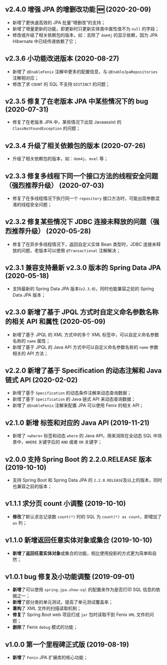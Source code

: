 ## v2.4.0 增强 JPA 的增删改功能 🆕 (2020-20-09)

- 新增了更快速高效的 JPA 批量“增删改”的支持；
- 新增了增量更新的功能，即更新时只更新实体类中属性值不为 `null` 的字段；
- 修改或升级了相关依赖包的版本，如：去除了 `dom4j` 的显示依赖，因为 JPA Hibernate 中已经传递依赖了它；

## v2.3.6 小功能改进版本 (2020-08-27)

- 新增了 `@EnableFenix` 注解中更多的配置信息，与 `@EnableJpaRepositories` 注解相对应；
- 修改了求 `COUNT` 的 SQL 不支持 `DISTINCT` 的问题；

## v2.3.5 修复了在老版本 JPA 中某些情况下的 bug (2020-07-31)

- 修复了在老版本 JPA 中，某些情况下出现 Javaassist 的 `ClassNotFoundException` 的问题；

## v2.3.4 升级了相关依赖包的版本 (2020-07-26)

- 升级了相关依赖包的版本，如：`dom4j`、`mvel` 等；

## v2.3.3 修复多线程下同一个接口方法的线程安全问题（强烈推荐升级） (2020-07-03)

- 修复了在多线程情况下执行同一个 `repository` 接口方法时，可能出现参数混淆的线程安全问题；

## v2.3.2 修复某些情况下 JDBC 连接未释放的问题（强烈推荐升级） (2020-05-28)

- 修复了在异步多线程情况下，返回自定义实体 Bean 类型时，JDBC 连接未释放的问题，老版本可以使用 `@Transactional` 注解解决；

## v2.3.1 兼容支持最新 v2.3.0 版本的 Spring Data JPA (2020-05-18)

- 支持最新的 Spring Data JPA 版本(`v2.3.0`)，同时也能兼容之前的 Spring Data JPA 版本；

## v2.3.0 新增了基于 JPQL 方式时自定义命名参数名称的相关 API 和属性 (2020-05-09)

- 新增了基于 JPQL 的 XML 方式中的多个 XML 标签中，可以自定义命名参数名称的 `name` 属性；
- 新增了基于 JPQL 的 Java API 方式中可以自定义命名参数名称的 `name` 参数相关的 API 方法；

## v2.2.0 新增了基于 Specification 的动态注解和 Java 链式 API (2020-02-02)

- 新增了基于 `Specification` 的动态条件注解来动态查询数据；
- 新增了基于 `Specification` 的 Java 链式 API 来动态查询数据；
- 新增了 `@EnableFenix` 注解来配置 JPA 可以使用 Fenix 的相关 API；

## v2.1.0 新增 <where> 标签和对应的 Java API (2019-11-21)

- 新增了 `<where>` 标签和动态 `where` 的 Java API，用来消除在全动态 SQL 中场景中，`WHERE` 关键字后的 `AND` 或者 `OR` 关键字；

## v2.0.0 支持 Spring Boot 的 2.2.0.RELEASE 版本 (2019-10-10)

- 支持 Spring Boot 和 Spring Data JPA 的 `2.2.0.RELEASE`及以上的版本，同时也兼容之前的版本；

## v1.1.1 求分页 count 小调整 (2019-10-10)

- **修改**了默认求总记录数 `count(*)` 时的 SQL 为 `count(*) as count`，即增加了 `as` 列；

## v1.1.0 新增返回任意实体对象或集合 (2019-10-10)

- **新增**了**返回任意实体对象**或集合的功能，相比使用投影的方式更为简单和自然；

## v1.0.1 bug 修复及小功能调整 (2019-09-01)

- **新增**了可以使用 `spring.jpa.show-sql` 的配置来作为是否打印 SQL 信息的依据之一；
- **新增**了部分类的单元测试，提高了单元测试覆盖率；
- **重构**了 XML 文件的扫描读取机制；
- **修复**了 Spring Boot web 项目打成 `jar` 包时读取不到 Fenix `XML` 文件的问题；
- **删除**了 Fenix `debug` 模式的功能；

## v1.0.0 第一个里程碑正式版 (2019-08-19)

- **新增**了 `Fenix` JPA 扩展库的核心功能；

